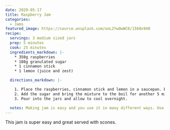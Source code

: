 ```yaml
---
date: 2020-05-17
title: Raspberry Jam
categories:
  - Jams
featured_image: https://source.unsplash.com/ooL2YwOwWC0/1560x940
recipe:
  servings: 3 medium sized jars
  prep: 5 minutes
  cook: 25 minutes
  ingredients_markdown: |-
    * 350g raspberries
    * 180g granulated sugar
    * 1 cinnamon stick
    * 1 lemon (juice and zest)

  directions_markdown: |-

    1. Place the raspberries, cinnamon stick and lemon in a saucepan. Bring to the boil and mash the mixture. Boil for another 1-2 minutes, while stirring continuously.
    2. Add the sugar and bring the mixture to the boil for another 5 minutes.
    3. Pour into the jars and allow to cool overnight.

  notes: Making jam is easy and you use it in many different ways. Use it in cakes or just as a spreader.
---
```

This jam is super easy and great served with scones.
